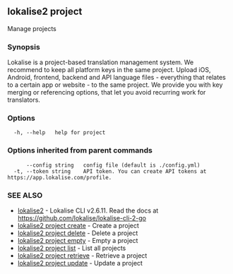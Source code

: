 ## lokalise2 project

Manage projects

### Synopsis

Lokalise is a project-based translation management system. We recommend to keep all platform keys in the same project. Upload iOS, Android, frontend, backend and API language files - everything that relates to a certain app or website - to the same project. We provide you with key merging or referencing options, that let you avoid recurring work for translators.

### Options

```
  -h, --help   help for project
```

### Options inherited from parent commands

```
      --config string   config file (default is ./config.yml)
  -t, --token string    API token. You can create API tokens at https://app.lokalise.com/profile.
```

### SEE ALSO

* [lokalise2](lokalise2.md)	 - Lokalise CLI v2.6.11. Read the docs at https://github.com/lokalise/lokalise-cli-2-go
* [lokalise2 project create](lokalise2_project_create.md)	 - Create a project
* [lokalise2 project delete](lokalise2_project_delete.md)	 - Delete a project
* [lokalise2 project empty](lokalise2_project_empty.md)	 - Empty a project
* [lokalise2 project list](lokalise2_project_list.md)	 - List all projects
* [lokalise2 project retrieve](lokalise2_project_retrieve.md)	 - Retrieve a project
* [lokalise2 project update](lokalise2_project_update.md)	 - Update a project

